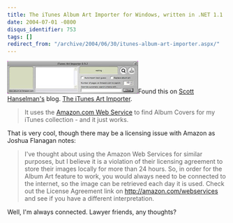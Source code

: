 ```yaml
---
title: The iTunes Album Art Importer for Windows, written in .NET 1.1
date: 2004-07-01 -0800
disqus_identifier: 753
tags: []
redirect_from: "/archive/2004/06/30/itunes-album-art-importer.aspx/"
---
```


![iTunes Art Importer](/images/iTunesArtImporter.jpg)Found this on
[Scott Hanselman's](http://www.hanselman.com/) blog. [The iTunes Art
Importer](http://www.yvg.com/itunesartimporter.shtml).

> It uses the [Amazon.com Web
> Service](http://www.amazon.com/gp/aws/landing.html/103-5922834-4221428) to
> find Album Covers for my iTunes collection - and it just works.

That is very cool, though there may be a licensing issue with Amazon as
Joshua Flanagan notes:

> I've thought about using the Amazon Web Services for similar purposes,
> but I believe it is a violation of their licensing agreement to store
> their images locally for more than 24 hours. So, in order for the
> Album Art feature to work, you would always need to be connected to
> the internet, so the image can be retrieved each day it is used. Check
> out the License Agreement link on http://amazon.com/webservices and
> see if you have a different interpretation.

Well, I'm always connected. Lawyer friends, any thoughts?

